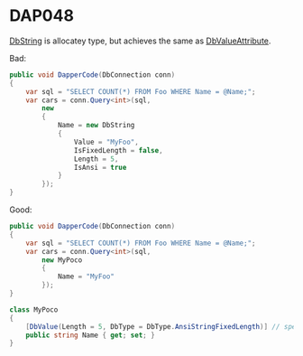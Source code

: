 ﻿# DAP048

[DbString](https://github.com/DapperLib/Dapper/blob/main/Dapper/DbString.cs) is allocatey type, but  achieves the same as 
[DbValueAttribute](https://github.com/DapperLib/DapperAOT/blob/main/src/Dapper.AOT/DbValueAttribute.cs).

Bad:

``` c#
public void DapperCode(DbConnection conn)
{
    var sql = "SELECT COUNT(*) FROM Foo WHERE Name = @Name;";
    var cars = conn.Query<int>(sql,
        new
        {
            Name = new DbString
            {
                Value = "MyFoo",
                IsFixedLength = false,
                Length = 5,
                IsAnsi = true
            }
        });
}
```

Good:

``` c#
public void DapperCode(DbConnection conn)
{
    var sql = "SELECT COUNT(*) FROM Foo WHERE Name = @Name;";
    var cars = conn.Query<int>(sql,
        new MyPoco
        {
            Name = "MyFoo"
        });
}

class MyPoco
{
	[DbValue(Length = 5, DbType = DbType.AnsiStringFixedLength)] // specify properties here
	public string Name { get; set; }
}
```
